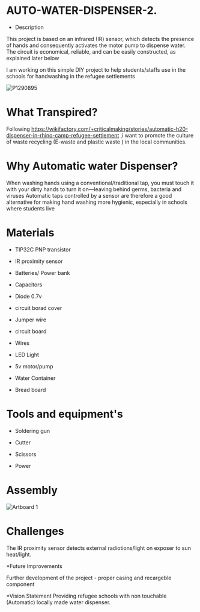 # AUTO-WATER-DISPENSER-2.

* Description

This project is based on an infrared (IR) sensor, which detects the presence of hands and consequently activates the motor pump to dispense water. The circuit is economical, reliable, and can be easily constructed, as explained later below 

I am  working on this simple DIY project to help students/staffs use in the schools for handwashing in the refugee settlements

![P1290895](https://user-images.githubusercontent.com/56769901/221420999-a6e2697f-3c9f-4f98-9158-5ee8311a3065.JPG)

 # What Transpired?

Following https://wikifactory.com/+criticalmaking/stories/automatic-h20-dispenser-in-rhino-camp-refugee-settlement ,i want to promote the culture of waste recycling (E-waste and plastic waste ) in the local communities.

 # Why Automatic water Dispenser?

When washing hands using a conventional/traditional tap, you must touch it with your dirty hands to turn it on—leaving behind germs, bacteria and viruses Automatic taps controlled by a sensor are therefore a good alternative for making hand washing more hygienic, especially in schools where students live

 # Materials

 * TIP32C PNP transistor

 * IR proximity sensor

* Batteries/ Power bank 

* Capacitors

* Diode 0.7v

* circuit borad cover 

* Jumper wire

* circuit board 

* Wires

* LED Light

* 5v motor/pump

* Water Container

* Bread board

 # Tools and equipment's

* Soldering gun

* Cutter 

* Scissors

* Power

 # Assembly

![Artboard 1](https://user-images.githubusercontent.com/56769901/221436368-1f5225e9-af1d-48b2-8af7-35898840ff77.jpg)


 # Challenges

The IR proximity sensor detects external radiotions/light on exposer to sun heat/light.

*Future Improvements

Further development of the project - proper casing and recargeble component 

*Vision Statement Providing refugee schools with non touchable (Automatic) locally made water dispenser.
